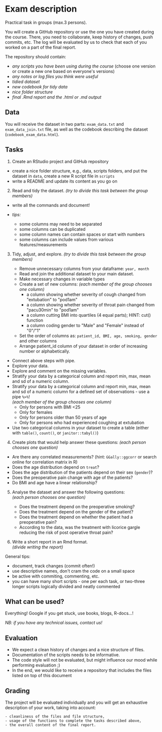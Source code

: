 # Exam description

Practical task in groups (max.3 persons).

You will create a GitHub repository or use the one you have created during the
course. There, you need to collaborate, keep history of changes, push commits,
etc. The log will be evaluated by us to check that each of you worked on a part
of the final report.

The repository should contain:

- _any scripts you have been using during the course_ (choose one version or
create a new one based on everyone's versions)
- _any notes or log files you think were useful_
- _tidied dataset_
- _new codebook for tidy data_
- _nice folder structure_
- _final .Rmd report and the .html or .md output_

## Data

You will receive the dataset in two parts: `exam_data.txt` and
`exam_data_join.txt` file, as well as the codebook describing the dataset
(`codebook_exam_data.html`).

## Tasks

1. Create an RStudio project and GitHub repository

  - create a nice folder structure, e.g., data, scripts folders, and put the
  dataset in `data`, create a new R script file in `scripts`
  - write a README and update its content as you go on

2. Read and tidy the dataset.
_(try to divide this task between the group members)_

  - write all the commands and document!
  - _tips:_
  
      - some columns may need to be separated
      - some columns can be duplicated
      - some column names can contain spaces or start with numbers
      - some columns can include values from various features/measurements

3. Tidy, adjust, and explore.
_(try to divide this task between the group members)_

    - Remove unnecessary columns from your dataframe: `year, month`
    - Read and join the additional dataset to your main dataset.
    - Make necessary changes in variable types
    - Create a set of new columns:
_(each member of the group chooses one column)_
        - a column showing whether severity of cough changed from "extubation" to "pod1am"
        - a column showing whether severity of throat pain changed from "pacu30min" to "pod1am"
        - a column cutting BMI into quartiles (4 equal parts); HINT: cut() function
        - a column coding gender to "Male" and "Female" instead of "0"/"1"
    - Set the order of columns as: `patient_id, BMI, age, smoking, gender` and other columns
    - Arrange patient_id column of your dataset in order of increasing number or alphabetically.
  - Connect above steps with pipe.
  - Explore your data.
  - Explore and comment on the missing variables.
  - Stratify your data by a categorical column and report min, max, mean and sd of a numeric column.
  - Stratify your data by a categorical column and report min, max, mean and sd of a numeric column for a defined set of observations - use a pipe `%>%`!    
_(each member of the group chooses one column)_
    - Only for persons with BMI <25
    - Only for females
    - Only for persons older than 50 years of age
    - Only for persons who had experienced coughing at extubation
  - Use two categorical columns in your dataset to create a table (either with
  `table()`, `count()`, or `janitor::tabyl()`)

4. Create plots that would help answer these questions:
_(each person chooses one question)_

  - Are there any correlated measurements? (hint: `GGally::ggcorr` or search
  online for correlation matrix in R)
  - Does the age distribution depend on `treat`?
  - Does the age distribution of the patients depend on their sex (`gender`)?
  - Does the preoperative pain change with age of the patients?
  - Do BMI and age have a linear relationship?

5. Analyse the dataset and answer the following questions:    
_(each person chooses one question)_

    - Does the treatment depend on the preoperative smoking?
    - Does the treatment depend on the gender of the patient?
    - Does the treatment depend on whether the patient had a preoperative pain?
    - According to the data, was the treatment with licorice gargle reducing the risk of post operative throat pain?

6. Write a short report in an Rmd format.    
_(divide writing the report)_

General tips:

- document, track changes (commit often!)
- use descriptive names, don't cram the code on a small space
- be active with commiting, commenting, etc.
- you can have many short scripts - one per each task, or two-three longer 
scripts logically divided and neatly commented

## What can be used?

Everything! Google if you get stuck, use books, blogs, R-docs...!

_NB: if you have any technical issues, contact us!_

## Evaluation

- We expect a clean history of changes and a nice structure of files.
- Documentation of the scripts needs to be informative.
- The code style will not be evaluated, but might influence our mood while
performing evaluation ;)
- In the end, we would like to receive a repository that includes the files
listed on top of this document

## Grading

The project will be evaluated individually and you will get
an exhaustive description of your work, taking into account:

    - cleanliness of the files and file structure,
    - usage of the functions to complete the tasks described above,
    - the overall content of the final report.

